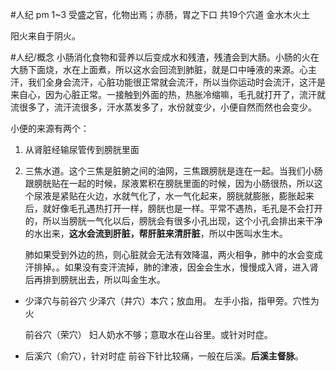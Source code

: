 #人纪 
pm 1~3
受盛之官，化物出焉；赤肠，胃之下口
共19个穴道
金水木火土

阳火来自于阴火。

#人纪/概念 
小肠消化食物和营养以后变成水和残渣，残渣会到大肠。小肠的火在大肠下面烧，水在上面煮，所以这水会回流到肺脏，就是口中唾液的来源。心主汗，我们全身会流汗，心脏功能很正常就会流汗，所以当你运动时会流汗，这汗是来自心，因为心脏正常。一接触到外面的热，热胀冷缩嘛，毛孔就打开了，流汗就流很多了，流汗流很多，汗水蒸发多了，水份就变少，小便自然而然也会变少。

小便的来源有两个：
1. 从肾脏经输尿管传到膀胱里面
2. 三焦水道。这个三焦是脏腑之间的油网，三焦跟膀胱是连在一起。当我们小肠跟膀胱贴在一起的时候，尿液累积在膀胱里面的时候，因为小肠很热，所以这个尿液是紧贴在火边，水就气化了，水一气化起来，膀胱就膨胀，膨胀起来后，就好像毛孔遇热打开一样，膀胱也是一样。平常不遇热，毛孔是不会打开的，所以当膀胱一气化以后，膀胱会有很多小孔出现，这个小孔会排出来干净的水出来，**这水会流到肝脏，帮肝脏来清肝脏**，所以中医叫水生木。
   
   肺如果受到外边的热，则心脏就会无法有效降温，两火相争，肺中的水会变成汗排掉。。如果没有变汗流掉，肺的津液，因金会生水，慢慢成入肾，进入肾后再排到膀胱出去，所以叫金生水。


- 少泽穴与前谷穴
  少泽穴（井穴）本穴；放血用。
  左手小指，指甲旁。穴性为火
  
  前谷穴（荣穴）
  妇人奶水不够；意取水在山谷里。或针对时症。

- 后溪穴（俞穴），针对时症
  前谷下针比较痛，一般在后溪。**后溪主督脉**。






















